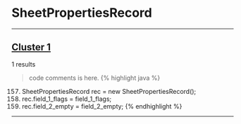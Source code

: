 # SheetPropertiesRecord

***

## [Cluster 1](./1)
1 results
> code comments is here.
{% highlight java %}
157. SheetPropertiesRecord rec = new SheetPropertiesRecord();
159. rec.field_1_flags = field_1_flags;
160. rec.field_2_empty = field_2_empty;
{% endhighlight %}

***

